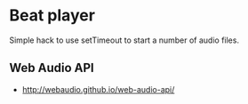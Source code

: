# Beat player

Simple hack to use setTimeout to start a number of audio files.

## Web Audio API

* http://webaudio.github.io/web-audio-api/
